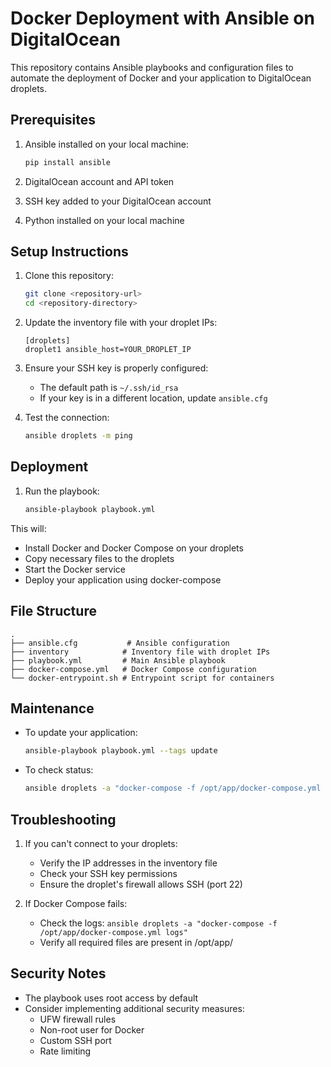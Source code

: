 # Docker Deployment with Ansible on DigitalOcean

This repository contains Ansible playbooks and configuration files to automate the deployment of Docker and your application to DigitalOcean droplets.

## Prerequisites

1. Ansible installed on your local machine:
   ```bash
   pip install ansible
   ```

2. DigitalOcean account and API token
3. SSH key added to your DigitalOcean account
4. Python installed on your local machine

## Setup Instructions

1. Clone this repository:
   ```bash
   git clone <repository-url>
   cd <repository-directory>
   ```

2. Update the inventory file with your droplet IPs:
   ```
   [droplets]
   droplet1 ansible_host=YOUR_DROPLET_IP
   ```

3. Ensure your SSH key is properly configured:
   - The default path is `~/.ssh/id_rsa`
   - If your key is in a different location, update `ansible.cfg`

4. Test the connection:
   ```bash
   ansible droplets -m ping
   ```

## Deployment

1. Run the playbook:
   ```bash
   ansible-playbook playbook.yml
   ```

This will:
- Install Docker and Docker Compose on your droplets
- Copy necessary files to the droplets
- Start the Docker service
- Deploy your application using docker-compose

## File Structure

```
.
├── ansible.cfg           # Ansible configuration
├── inventory            # Inventory file with droplet IPs
├── playbook.yml         # Main Ansible playbook
├── docker-compose.yml   # Docker Compose configuration
└── docker-entrypoint.sh # Entrypoint script for containers
```

## Maintenance

- To update your application:
  ```bash
  ansible-playbook playbook.yml --tags update
  ```

- To check status:
  ```bash
  ansible droplets -a "docker-compose -f /opt/app/docker-compose.yml ps"
  ```

## Troubleshooting

1. If you can't connect to your droplets:
   - Verify the IP addresses in the inventory file
   - Check your SSH key permissions
   - Ensure the droplet's firewall allows SSH (port 22)

2. If Docker Compose fails:
   - Check the logs: `ansible droplets -a "docker-compose -f /opt/app/docker-compose.yml logs"`
   - Verify all required files are present in /opt/app/

## Security Notes

- The playbook uses root access by default
- Consider implementing additional security measures:
  - UFW firewall rules
  - Non-root user for Docker
  - Custom SSH port
  - Rate limiting 